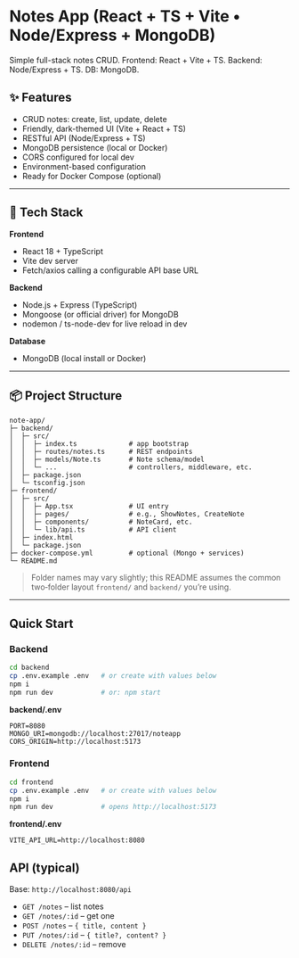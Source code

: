 # Notes App (React + TS + Vite • Node/Express + MongoDB)

Simple full-stack notes CRUD. Frontend: React + Vite + TS. Backend: Node/Express + TS. DB: MongoDB.

## ✨ Features

- CRUD notes: create, list, update, delete
- Friendly, dark-themed UI (Vite + React + TS)
- RESTful API (Node/Express + TS)
- MongoDB persistence (local or Docker)
- CORS configured for local dev
- Environment-based configuration
- Ready for Docker Compose (optional)

---

## 🧱 Tech Stack

**Frontend**
- React 18 + TypeScript
- Vite dev server
- Fetch/axios calling a configurable API base URL

**Backend**
- Node.js + Express (TypeScript)
- Mongoose (or official driver) for MongoDB
- nodemon / ts-node-dev for live reload in dev

**Database**
- MongoDB (local install or Docker)

---

## 📦 Project Structure

```
note-app/
├─ backend/
│  ├─ src/
│  │  ├─ index.ts             # app bootstrap
│  │  ├─ routes/notes.ts      # REST endpoints
│  │  ├─ models/Note.ts       # Note schema/model
│  │  └─ ...                  # controllers, middleware, etc.
│  ├─ package.json
│  └─ tsconfig.json
├─ frontend/
│  ├─ src/
│  │  ├─ App.tsx              # UI entry
│  │  ├─ pages/               # e.g., ShowNotes, CreateNote
│  │  ├─ components/          # NoteCard, etc.
│  │  └─ lib/api.ts           # API client
│  ├─ index.html
│  └─ package.json
├─ docker-compose.yml         # optional (Mongo + services)
└─ README.md
```

> Folder names may vary slightly; this README assumes the common two‑folder layout `frontend/` and `backend/` you’re using.

---

## Quick Start

### Backend
```bash
cd backend
cp .env.example .env   # or create with values below
npm i
npm run dev            # or: npm start
```

**backend/.env**
```
PORT=8080
MONGO_URI=mongodb://localhost:27017/noteapp
CORS_ORIGIN=http://localhost:5173
```

### Frontend
```bash
cd frontend
cp .env.example .env   # or create with values below
npm i
npm run dev            # opens http://localhost:5173
```

**frontend/.env**
```
VITE_API_URL=http://localhost:8080
```

## API (typical)
Base: `http://localhost:8080/api`

- `GET /notes` – list notes
- `GET /notes/:id` – get one
- `POST /notes` – `{ title, content }`
- `PUT /notes/:id` – `{ title?, content? }`
- `DELETE /notes/:id` – remove
